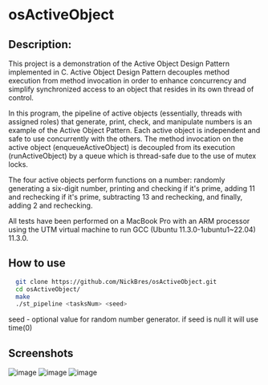 # osActiveObject

## Description:

This project is a demonstration of the Active Object Design Pattern implemented in C. Active Object Design Pattern decouples method execution from method invocation in order to enhance concurrency and simplify synchronized access to an object that resides in its own thread of control.

In this program, the pipeline of active objects (essentially, threads with assigned roles) that generate, print, check, and manipulate numbers is an example of the Active Object Pattern. Each active object is independent and safe to use concurrently with the others. The method invocation on the active object (enqueueActiveObject) is decoupled from its execution (runActiveObject) by a queue which is thread-safe due to the use of mutex locks.

The four active objects perform functions on a number: randomly generating a six-digit number, printing and checking if it's prime, adding 11 and rechecking if it's prime, subtracting 13 and rechecking, and finally, adding 2 and rechecking.

All tests have been performed on a MacBook Pro with an ARM processor using the UTM virtual machine to run GCC (Ubuntu 11.3.0-1ubuntu1~22.04) 11.3.0.

## How to use

```sh
  git clone https://github.com/NickBres/osActiveObject.git
  cd osActiveObject/
  make
  ./st_pipeline <tasksNum> <seed>
   ```
 seed - optional value for random number generator. if seed is null it will use time(0)
 
 ## Screenshots
 
 ![image](https://github.com/NickBres/osActiveObject/assets/70432147/5ac90e85-a137-41ef-a717-80c02158fa2e)
![image](https://github.com/NickBres/osActiveObject/assets/70432147/ec69405e-fc6c-4303-b046-56371cf3849b)
![image](https://github.com/NickBres/osActiveObject/assets/70432147/380c571f-af84-4ccc-a2e6-f3041cbf151a)
